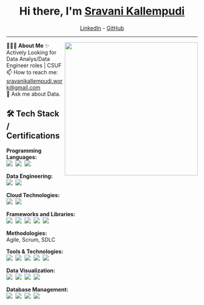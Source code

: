 <h1 align="center"> Hi there, I'm <a href="https://www.linkedin.com/in/sravani-kallempudi-86680b190/">Sravani Kallempudi</a> </h1>

<!--- Adding Header Elements -->
<p align="center">
  <a href="https://www.linkedin.com/in/sravani-kallempudi-86680b190/">LinkedIn</a> - 
  <a href="https://github.com/Sravani-Kallempudi">GitHub</a>
</p>

-----------------------------------------------------------
👨🏻‍💻 **About Me**<img src="https://raw.githubusercontent.com/sanjay-kv/sanjay-kv/main/Assets/illustration.png" min-width="300px" max-width="300px" width="350px" align="right"> 
✨ Actively Looking for Data Analys/Data Engineer roles | CSUF <br>
📫 How to reach me: sravanikallempudi.work@gmail.com<br>
💬 Ask me about Data.<br>
<!--- Adding Tech Stack open Section -->

## 🛠 Tech Stack / Certifications
**Programming Languages:**  
<img src="https://img.shields.io/badge/-Python-437CAC?logo=python&logoColor=white&style=flat">&nbsp;
<img src="https://img.shields.io/badge/-SQL-4479A1?logo=postgresql&logoColor=white&style=flat">&nbsp;
<img src="https://img.shields.io/badge/-C-555555?logo=c&logoColor=white&style=flat">&nbsp;

**Data Engineering:**  
<img src="https://img.shields.io/badge/-AWS%20Glue-F09600?logo=amazon-aws&logoColor=white&style=flat">&nbsp;
<img src="https://img.shields.io/badge/-AWS%20Lambda-FF9900?logo=aws-lambda&logoColor=white&style=flat">&nbsp;

**Cloud Technologies:**  
<img src="https://img.shields.io/badge/-AWS-232F3E?logo=amazonaws&logoColor=white&style=flat">&nbsp;
<img src="https://img.shields.io/badge/-Azure-0089D6?logo=microsoftazure&logoColor=white&style=flat">&nbsp;

**Frameworks and Libraries:**   
<img src="https://img.shields.io/badge/-Django-092E20?logo=django&logoColor=white&style=flat">&nbsp;
<img src="https://img.shields.io/badge/-Flask-000000?logo=flask&logoColor=white&style=flat">&nbsp;
<img src="https://img.shields.io/badge/-Pandas-150455?logo=pandas&logoColor=white&style=flat">&nbsp;
<img src="https://img.shields.io/badge/-NumPy-013243?logo=numpy&logoColor=white&style=flat">&nbsp;
<img src="https://img.shields.io/badge/-PySpark-E25A1C?logo=apachespark&logoColor=white&style=flat">&nbsp;

**Methodologies:**  
Agile, Scrum, SDLC

**Tools & Technologies:**  
<img src="https://img.shields.io/badge/-Git-F05032?logo=git&logoColor=white&style=flat">&nbsp;
<img src="https://img.shields.io/badge/-Jenkins-D24939?logo=jenkins&logoColor=white&style=flat">&nbsp;
<img src="https://img.shields.io/badge/-Docker-2496ED?logo=docker&logoColor=white&style=flat">&nbsp;
<img src="https://img.shields.io/badge/-Kubernetes-326CE5?logo=kubernetes&logoColor=white&style=flat">&nbsp;
<img src="https://img.shields.io/badge/-Snowflake-56B9EB?logo=snowflake&logoColor=white&style=flat">&nbsp;

**Data Visualization:**  
<img src="https://img.shields.io/badge/-PowerBI-F2C811?logo=powerbi&logoColor=white&style=flat">&nbsp;
<img src="https://img.shields.io/badge/-Tableau-E97627?logo=tableau&logoColor=white&style=flat">&nbsp;
<img src="https://img.shields.io/badge/-Excel-217346?logo=microsoftexcel&logoColor=white&style=flat">&nbsp;
<img src="https://img.shields.io/badge/-Cognos-052F4F?style=flat">&nbsp;

**Database Management:**  
<img src="https://img.shields.io/badge/-MySQL-4479A1?logo=mysql&logoColor=white&style=flat">&nbsp;
<img src="https://img.shields.io/badge/-PostgreSQL-336791?logo=postgresql&logoColor=white&style=flat">&nbsp;
<img src="https://img.shields.io/badge/-MongoDB-47A248?logo=mongodb&logoColor=white&style=flat">&nbsp;
<img src="https://img.shields.io/badge/-DynamoDB-4053D6?logo=amazondynamodb&logoColor=white&style=flat">&nbsp;

